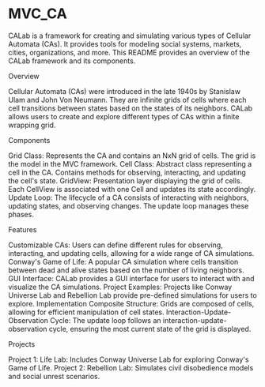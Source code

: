 # MVC_CA
CALab is a framework for creating and simulating various types of Cellular Automata (CAs). It provides tools for modeling social systems, markets, cities, organizations, and more. This README provides an overview of the CALab framework and its components.

Overview

Cellular Automata (CAs) were introduced in the late 1940s by Stanislaw Ulam and John Von Neumann. They are infinite grids of cells where each cell transitions between states based on the states of its neighbors. CALab allows users to create and explore different types of CAs within a finite wrapping grid.

Components

Grid Class: Represents the CA and contains an NxN grid of cells. The grid is the model in the MVC framework.
Cell Class: Abstract class representing a cell in the CA. Contains methods for observing, interacting, and updating the cell's state.
GridView: Presentation layer displaying the grid of cells. Each CellView is associated with one Cell and updates its state accordingly.
Update Loop: The lifecycle of a CA consists of interacting with neighbors, updating states, and observing changes. The update loop manages these phases.

Features

Customizable CAs: Users can define different rules for observing, interacting, and updating cells, allowing for a wide range of CA simulations.
Conway's Game of Life: A popular CA simulation where cells transition between dead and alive states based on the number of living neighbors.
GUI Interface: CALab provides a GUI interface for users to interact with and visualize the CA simulations.
Project Examples: Projects like Conway Universe Lab and Rebellion Lab provide pre-defined simulations for users to explore.
Implementation
Composite Structure: Grids are composed of cells, allowing for efficient manipulation of cell states.
Interaction-Update-Observation Cycle: The update loop follows an interaction-update-observation cycle, ensuring the most current state of the grid is displayed.

Projects

Project 1: Life Lab: Includes Conway Universe Lab for exploring Conway's Game of Life.
Project 2: Rebellion Lab: Simulates civil disobedience models and social unrest scenarios.

